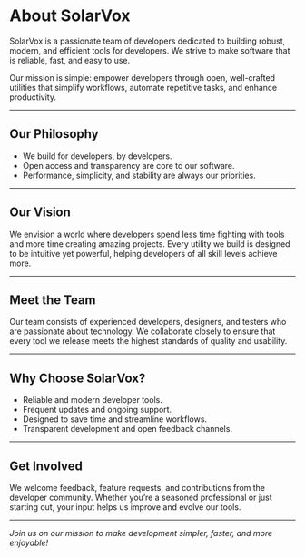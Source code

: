 # About SolarVox

SolarVox is a passionate team of developers dedicated to building robust, modern, and efficient tools for developers. We strive to make software that is reliable, fast, and easy to use.

Our mission is simple: empower developers through open, well-crafted utilities that simplify workflows, automate repetitive tasks, and enhance productivity.

---

## Our Philosophy

- We build for developers, by developers.  
- Open access and transparency are core to our software.  
- Performance, simplicity, and stability are always our priorities.

---

## Our Vision

We envision a world where developers spend less time fighting with tools and more time creating amazing projects. Every utility we build is designed to be intuitive yet powerful, helping developers of all skill levels achieve more.

---

## Meet the Team

Our team consists of experienced developers, designers, and testers who are passionate about technology. We collaborate closely to ensure that every tool we release meets the highest standards of quality and usability.

---

## Why Choose SolarVox?

- Reliable and modern developer tools.  
- Frequent updates and ongoing support.  
- Designed to save time and streamline workflows.  
- Transparent development and open feedback channels.

---

## Get Involved

We welcome feedback, feature requests, and contributions from the developer community. Whether you’re a seasoned professional or just starting out, your input helps us improve and evolve our tools.

---

*Join us on our mission to make development simpler, faster, and more enjoyable!*  
